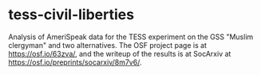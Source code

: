 # tess-civil-liberties
Analysis of AmeriSpeak data for the TESS experiment on the GSS "Muslim clergyman" and two alternatives.  The OSF project page is at https://osf.io/63zva/, and the writeup of the results is at SocArxiv at https://osf.io/preprints/socarxiv/8m7v6/.
